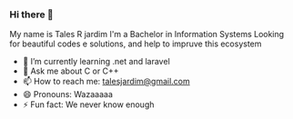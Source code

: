 ### Hi there 👋
My name is Tales R jardim
I'm a Bachelor in Information Systems
Looking for beautiful codes e solutions, and help to impruve this ecosystem

- 🌱 I’m currently learning .net and laravel
- 💬 Ask me about C or C++
- 📫 How to reach me: talesjardim@gmail.com
- 😄 Pronouns: Wazaaaaa
- ⚡ Fun fact: We never know enough
